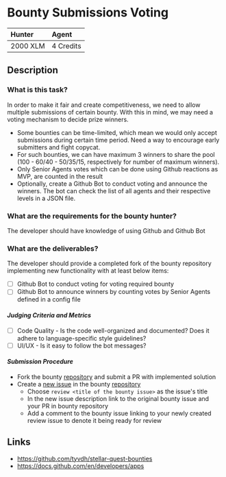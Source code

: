 # Bounty Submissions Voting

| Hunter | Agent
| :- | :-
| 2000 XLM | 4 Credits

## Description

### What is this task?
In order to make it fair and create competitiveness, we need to allow multiple submissions of certain bounty. With this in mind, we may need a voting mechanism to decide prize winners.

 - Some bounties can be time-limited, which mean we would only accept submissions during certain time period. Need a way to encourage early submitters and fight copycat.
 - For such bounties, we can have maximum 3 winners to share the pool (100 - 60/40 - 50/35/15, respectively for number of maximum winners).
 - Only Senior Agents votes which can be done using Github reactions as MVP, are counted in the result
 - Optionally, create a Github Bot to conduct voting and announce the winners. The bot can check the list of all agents and their respective levels in a JSON file.

### What are the requirements for the bounty hunter?

The developer should have knowledge of using Github and Github Bot

### What are the deliverables?
The developer should provide a completed fork of the bounty repository implementing new functionality with at least below items:
 - [ ] Github Bot to conduct voting for voting required bounty
 - [ ] Github Bot to announce winners by counting votes by Senior Agents defined in a config file

#### *Judging Criteria and Metrics*
 - [ ] Code Quality - Is the code well-organized and documented? Does it adhere to language-specific style guidelines?
 - [ ] UI/UX - Is it easy to follow the bot messages?

#### *Submission Procedure*

 - Fork the bounty [repository](https://github.com/tyvdh/stellar-quest-bounties) and submit a PR with implemented solution
 - Create a [new issue](https://github.com/tyvdh/stellar-quest-bounties/issues/new) in the bounty [repository](https://github.com/tyvdh/stellar-quest-bounties)
   - Choose `review <title of the bounty issue>` as the issue's title
   - In the new issue description link to the original bounty issue and your PR in bounty repository
   - Add a comment to the bounty issue linking to your newly created review issue to denote it being ready for review

## Links
 - https://github.com/tyvdh/stellar-quest-bounties
 - https://docs.github.com/en/developers/apps
